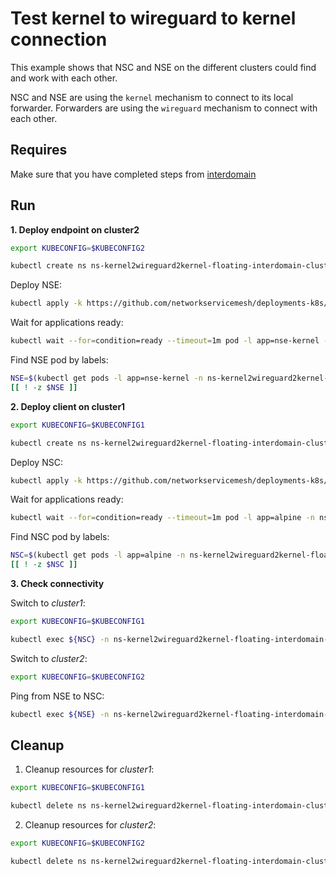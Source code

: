 # Test kernel to wireguard to kernel connection

This example shows that NSC and NSE on the different clusters could find and work with each other.

NSC and NSE are using the `kernel` mechanism to connect to its local forwarder.
Forwarders are using the `wireguard` mechanism to connect with each other.

## Requires

Make sure that you have completed steps from [interdomain](../../)

## Run

**1. Deploy endpoint on cluster2**

```bash
export KUBECONFIG=$KUBECONFIG2
```

```bash
kubectl create ns ns-kernel2wireguard2kernel-floating-interdomain-cluster-2
```

Deploy NSE:
```bash
kubectl apply -k https://github.com/networkservicemesh/deployments-k8s/examples/floating_interdomain/usecases/Kernel2Wireguard2Kernel/cluster2?ref=2b4374aec83267373830d4ad69e7b9a661b51810
```

Wait for applications ready:
```bash
kubectl wait --for=condition=ready --timeout=1m pod -l app=nse-kernel -n ns-kernel2wireguard2kernel-floating-interdomain-cluster-2
```

Find NSE pod by labels:
```bash
NSE=$(kubectl get pods -l app=nse-kernel -n ns-kernel2wireguard2kernel-floating-interdomain-cluster-2 --template '{{range .items}}{{.metadata.name}}{{"\n"}}{{end}}')
[[ ! -z $NSE ]]
```

**2. Deploy client on cluster1**

```bash
export KUBECONFIG=$KUBECONFIG1
```

```bash
kubectl create ns ns-kernel2wireguard2kernel-floating-interdomain-cluster-1
```

Deploy NSC:
```bash
kubectl apply -k https://github.com/networkservicemesh/deployments-k8s/examples/floating_interdomain/usecases/Kernel2Wireguard2Kernel/cluster1?ref=2b4374aec83267373830d4ad69e7b9a661b51810
```

Wait for applications ready:
```bash
kubectl wait --for=condition=ready --timeout=1m pod -l app=alpine -n ns-kernel2wireguard2kernel-floating-interdomain-cluster-1
```

Find NSC pod by labels:
```bash
NSC=$(kubectl get pods -l app=alpine -n ns-kernel2wireguard2kernel-floating-interdomain-cluster-1 --template '{{range .items}}{{.metadata.name}}{{"\n"}}{{end}}')
[[ ! -z $NSC ]]
```

**3. Check connectivity**

Switch to *cluster1*:

```bash
export KUBECONFIG=$KUBECONFIG1
```

```bash
kubectl exec ${NSC} -n ns-kernel2wireguard2kernel-floating-interdomain-cluster-1 -- ping -c 4 172.16.1.2
```

Switch to *cluster2*:

```bash
export KUBECONFIG=$KUBECONFIG2
```

Ping from NSE to NSC:
```bash
kubectl exec ${NSE} -n ns-kernel2wireguard2kernel-floating-interdomain-cluster-2 -- ping -c 4 172.16.1.3
```

## Cleanup

1. Cleanup resources for *cluster1*:
```bash
export KUBECONFIG=$KUBECONFIG1
```
```bash
kubectl delete ns ns-kernel2wireguard2kernel-floating-interdomain-cluster-1
```

2. Cleanup resources for *cluster2*:
```bash
export KUBECONFIG=$KUBECONFIG2
```
```bash
kubectl delete ns ns-kernel2wireguard2kernel-floating-interdomain-cluster-2
```
